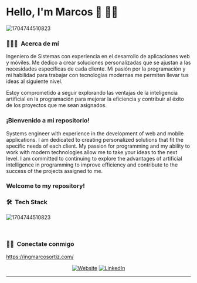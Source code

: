 # Hello, I'm Marcos 👋 👨‍💻 
![1704744510823](https://github.com/ingMarcosOrtiz/ingmarcosortiz/assets/19525887/7b810db3-23d6-48ba-8393-3c0509dd6471)

<h3> 👨🏻‍💻 &nbsp;Acerca de mí </h3>
Ingeniero de Sistemas con experiencia en el desarrollo de aplicaciones web y móviles. Me dedico a crear soluciones personalizadas que se ajustan a las necesidades específicas de cada cliente. Mi pasión por la programación y mi habilidad para trabajar con tecnologías modernas me permiten llevar tus ideas al siguiente nivel.

Estoy comprometido a seguir explorando las ventajas de la inteligencia artificial en la programación para mejorar la eficiencia y contribuir al éxito de los proyectos que me sean asignados.

<h3>¡Bienvenido a mi repositorio!</h3>

Systems engineer with experience in the development of web and mobile applications. I am dedicated to creating personalized solutions that fit the specific needs of each client. My passion for programming and my ability to work with modern technologies allow me to take your ideas to the next level.
I am committed to continuing to explore the advantages of artificial intelligence in programming to improve efficiency and contribute to the success of the projects assigned to me.

<h3>Welcome to my repository!</h3>

<h3> 🛠 &nbsp;Tech Stack</h3>

![1704744510823](https://github.com/ingMarcosOrtiz/ingmarcosortiz/assets/19525887/c5351e8b-d6e4-4b09-b2dc-32843df073f7)



<br/>

<h3> 🤝🏻 &nbsp;Conectate conmigo </h3>

<a href="https://ingmarcosortiz.com/">https://ingmarcosortiz.com/</a>
<p align="center">  
<a href="https://ingmarcosortiz.com/"><img alt="Website" src="https://img.shields.io/badge/Website-www.ingmarcosortiz.com-blue?style=flat-square&logo=google-chrome"></a>
<a href="https://www.linkedin.com/in/marcos-ortiz/"><img alt="LinkedIn" src="https://img.shields.io/badge/LinkedIn-Marcos%20Ortiz-blue?style=flat-square&logo=linkedin"></a>
</p>








---

